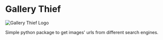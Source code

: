 # Gallery Thief

![Gallery Thief Logo](https://i.imgur.com/j3TgyZc.png)

Simple python package to get images' urls from different search engines.